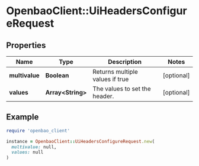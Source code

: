 # OpenbaoClient::UiHeadersConfigureRequest

## Properties

| Name | Type | Description | Notes |
| ---- | ---- | ----------- | ----- |
| **multivalue** | **Boolean** | Returns multiple values if true | [optional] |
| **values** | **Array&lt;String&gt;** | The values to set the header. | [optional] |

## Example

```ruby
require 'openbao_client'

instance = OpenbaoClient::UiHeadersConfigureRequest.new(
  multivalue: null,
  values: null
)
```

